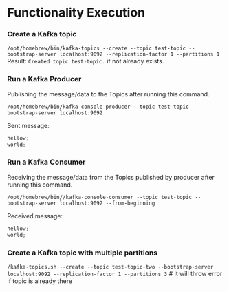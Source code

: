 # Functionality Execution

### Create a Kafka topic

`/opt/homebrew/bin/kafka-topics --create --topic test-topic --bootstrap-server localhost:9092 --replication-factor 1 --partitions 1`
Result: `Created topic test-topic.` if not already exists.

### Run a Kafka Producer

Publishing the message/data to the Topics after running this command.

`/opt/homebrew/bin/kafka-console-producer --topic test-topic --bootstrap-server localhost:9092`

Sent message:

```js
hellow;
world;
```

### Run a Kafka Consumer

Receiving the message/data from the Topics published by producer after running this command.

`/opt/homebrew/bin//kafka-console-consumer --topic test-topic --bootstrap-server localhost:9092 --from-beginning`

Received message:

```js
hellow;
world;
```

### Create a Kafka topic with multiple partitions

`/kafka-topics.sh --create --topic test-topic-two --bootstrap-server localhost:9092 --replication-factor 1 --partitions 3` # it will throw error if topic is already there
